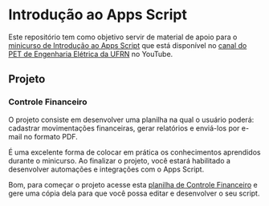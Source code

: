 # Introdução ao Apps Script

Este repositório tem como objetivo servir de material de apoio para o [minicurso de Introdução ao Apps Script](https://www.youtube.com/c/ufrnpetee) que está disponível no [canal do PET de Engenharia Elétrica da UFRN](https://www.youtube.com/c/ufrnpetee) no YouTube.

## Projeto
### Controle Financeiro

O projeto consiste em desenvolver uma planilha na qual o usuário poderá: cadastrar movimentações financeiras, gerar relatórios e enviá-los por e-mail no formato PDF.

É uma excelente forma de colocar em prática os conhecimentos aprendidos durante o minicurso. Ao finalizar o projeto, você estará habilitado a desenvolver automações e integrações com o Apps Script.

Bom, para começar o projeto acesse esta [planilha de Controle Financeiro](https://docs.google.com/spreadsheets/d/1RbjMIzEI7SZUE0BvJmnQTKWTzMHLyqP9jm-utdlZzpU/edit#gid=1452918513) e gere uma cópia dela para que você possa editar e desenvolver o seu script.
